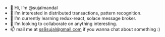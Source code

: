 - 👋 Hi, I’m @sujalmandal
- 👀 I’m interested in distributed transactions, pattern recognition.
- 🌱 I’m currently learning redux-react, solace message broker.
- 💞️ I’m looking to collaborate on anything interesting.
- 📫 mail me at ss6sujal@gmail.com if you wanna chat about something :)
